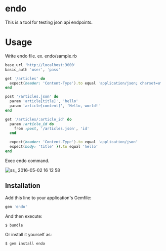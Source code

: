 # endo

This is a tool for testing json api endpoints.

# Usage

Write endo file.
ex. endo/sample.rb

```ruby
base_url 'http://localhost:3000'
basic_auth 'user', 'pass'

get '/articles' do
  expect(header: 'Content-Type').to equal 'application/json; charset=utf-8'
end

post '/articles.json' do
  param 'article[title]', 'hello'
  param 'article[content]', 'Hello, world!'
end

get '/articles/:article_id' do
  param :article_id do
    from :post, '/articles.json', 'id'
  end

  expect(header: 'Content-Type').to equal 'application/json'
  expect(body: 'title' }).to equal 'hello'
end
```

Exec endo command.

![ss_ 2016-05-02 16 12 58](https://cloud.githubusercontent.com/assets/1129887/14948974/f20798cc-1080-11e6-8b0d-90679c26b44e.png)

## Installation

Add this line to your application's Gemfile:

```ruby
gem 'endo'
```

And then execute:

```bash
$ bundle
```

Or install it yourself as:

```bash
$ gem install endo
```
